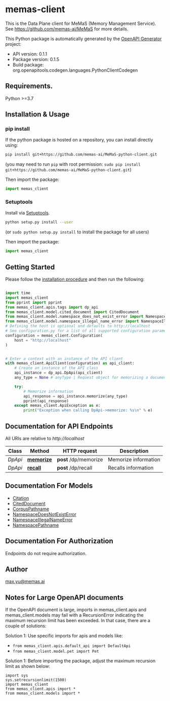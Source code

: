 # memas-client
This is the Data Plane client for MeMaS (Memory Management Service). 
See https://github.com/memas-ai/MeMaS for more details.

This Python package is automatically generated by the [OpenAPI Generator](https://openapi-generator.tech) project:

- API version: 0.1.1
- Package version: 0.1.5
- Build package: org.openapitools.codegen.languages.PythonClientCodegen

## Requirements.

Python &gt;&#x3D;3.7

<!-- ## Migration from other generators like python and python-legacy

### Changes
1. This generator uses spec case for all (object) property names and parameter names.
    - So if the spec has a property name like camelCase, it will use camelCase rather than camel_case
    - So you will need to update how you input and read properties to use spec case
2. Endpoint parameters are stored in dictionaries to prevent collisions (explanation below)
    - So you will need to update how you pass data in to endpoints
3. Endpoint responses now include the original response, the deserialized response body, and (todo)the deserialized headers
    - So you will need to update your code to use response.body to access deserialized data
4. All validated data is instantiated in an instance that subclasses all validated Schema classes and Decimal/str/list/tuple/frozendict/NoneClass/BoolClass/bytes/io.FileIO
    - This means that you can use isinstance to check if a payload validated against a schema class
    - This means that no data will be of type None/True/False
        - ingested None will subclass NoneClass
        - ingested True will subclass BoolClass
        - ingested False will subclass BoolClass
        - So if you need to check is True/False/None, instead use instance.is_true_oapg()/.is_false_oapg()/.is_none_oapg()
5. All validated class instances are immutable except for ones based on io.File
    - This is because if properties were changed after validation, that validation would no longer apply
    - So no changing values or property values after a class has been instantiated
6. String + Number types with formats
    - String type data is stored as a string and if you need to access types based on its format like date,
    date-time, uuid, number etc then you will need to use accessor functions on the instance
    - type string + format: See .as_date_oapg, .as_datetime_oapg, .as_decimal_oapg, .as_uuid_oapg
    - type number + format: See .as_float_oapg, .as_int_oapg
    - this was done because openapi/json-schema defines constraints. string data may be type string with no format
    keyword in one schema, and include a format constraint in another schema
    - So if you need to access a string format based type, use as_date_oapg/as_datetime_oapg/as_decimal_oapg/as_uuid_oapg
    - So if you need to access a number format based type, use as_int_oapg/as_float_oapg
7. Property access on AnyType(type unset) or object(dict) schemas
    - Only required keys with valid python names are properties like .someProp and have type hints
    - All optional keys may not exist, so properties are not defined for them
    - One can access optional values with dict_instance['optionalProp'] and KeyError will be raised if it does not exist
    - Use get_item_oapg if you need a way to always get a value whether or not the key exists
        - If the key does not exist, schemas.unset is returned from calling dict_instance.get_item_oapg('optionalProp')
        - All required and optional keys have type hints for this method, and @typing.overload is used
        - A type hint is also generated for additionalProperties accessed using this method
    - So you will need to update you code to use some_instance['optionalProp'] to access optional property
    and additionalProperty values
8. The location of the api classes has changed
    - Api classes are located in your_package.apis.tags.some_api
    - This change was made to eliminate redundant code generation
    - Legacy generators generated the same endpoint twice if it had > 1 tag on it
    - This generator defines an endpoint in one class, then inherits that class to generate
      apis by tags and by paths
    - This change reduces code and allows quicker run time if you use the path apis
        - path apis are at your_package.apis.paths.some_path
    - Those apis will only load their needed models, which is less to load than all of the resources needed in a tag api
    - So you will need to update your import paths to the api classes

### Why are Oapg and _oapg used in class and method names?
Classes can have arbitrarily named properties set on them
Endpoints can have arbitrary operationId method names set
For those reasons, I use the prefix Oapg and _oapg to greatly reduce the likelihood of collisions
on protected + public classes/methods.
oapg stands for OpenApi Python Generator.

### Object property spec case
This was done because when payloads are ingested, they can be validated against N number of schemas.
If the input signature used a different property name then that has mutated the payload.
So SchemaA and SchemaB must both see the camelCase spec named variable.
Also it is possible to send in two properties, named camelCase and camel_case in the same payload.
That use case should be support so spec case is used.

### Parameter spec case
Parameters can be included in different locations including:
- query
- path
- header
- cookie

Any of those parameters could use the same parameter names, so if every parameter
was included as an endpoint parameter in a function signature, they would collide.
For that reason, each of those inputs have been separated out into separate typed dictionaries:
- query_params
- path_params
- header_params
- cookie_params

So when updating your code, you will need to pass endpoint parameters in using those
dictionaries.

### Endpoint responses
Endpoint responses have been enriched to now include more information.
Any response reom an endpoint will now include the following properties:
response: urllib3.HTTPResponse
body: typing.Union[Unset, Schema]
headers: typing.Union[Unset, TODO]
Note: response header deserialization has not yet been added
 -->

## Installation & Usage
### pip install

If the python package is hosted on a repository, you can install directly using:

```sh
pip install git+https://github.com/memas-ai/MeMaS-python-client.git
```
(you may need to run `pip` with root permission: `sudo pip install git+https://github.com/memas-ai/MeMaS-python-client.git`)

Then import the package:
```python
import memas_client
```

### Setuptools

Install via [Setuptools](http://pypi.python.org/pypi/setuptools).

```sh
python setup.py install --user
```
(or `sudo python setup.py install` to install the package for all users)

Then import the package:
```python
import memas_client
```

## Getting Started

Please follow the [installation procedure](#installation--usage) and then run the following:

```python

import time
import memas_client
from pprint import pprint
from memas_client.apis.tags import dp_api
from memas_client.model.cited_document import CitedDocument
from memas_client.model.namespace_does_not_exist_error import NamespaceDoesNotExistError
from memas_client.model.namespace_illegal_name_error import NamespaceIllegalNameError
# Defining the host is optional and defaults to http://localhost
# See configuration.py for a list of all supported configuration parameters.
configuration = memas_client.Configuration(
    host = "http://localhost"
)


# Enter a context with an instance of the API client
with memas_client.ApiClient(configuration) as api_client:
    # Create an instance of the API class
    api_instance = dp_api.DpApi(api_client)
    any_type = None # anyType | Request object for memorizing a document

    try:
        # Memorize information
        api_response = api_instance.memorize(any_type)
        pprint(api_response)
    except memas_client.ApiException as e:
        print("Exception when calling DpApi->memorize: %s\n" % e)
```

## Documentation for API Endpoints

All URIs are relative to *http://localhost*

Class | Method | HTTP request | Description
------------ | ------------- | ------------- | -------------
*DpApi* | [**memorize**](docs/apis/tags/DpApi.md#memorize) | **post** /dp/memorize | Memorize information
*DpApi* | [**recall**](docs/apis/tags/DpApi.md#recall) | **post** /dp/recall | Recalls information

## Documentation For Models

 - [Citation](docs/models/Citation.md)
 - [CitedDocument](docs/models/CitedDocument.md)
 - [CorpusPathname](docs/models/CorpusPathname.md)
 - [NamespaceDoesNotExistError](docs/models/NamespaceDoesNotExistError.md)
 - [NamespaceIllegalNameError](docs/models/NamespaceIllegalNameError.md)
 - [NamespacePathname](docs/models/NamespacePathname.md)

## Documentation For Authorization

 Endpoints do not require authorization.


## Author

max.yu@memas.ai

## Notes for Large OpenAPI documents
If the OpenAPI document is large, imports in memas_client.apis and memas_client.models may fail with a
RecursionError indicating the maximum recursion limit has been exceeded. In that case, there are a couple of solutions:

Solution 1:
Use specific imports for apis and models like:
- `from memas_client.apis.default_api import DefaultApi`
- `from memas_client.model.pet import Pet`

Solution 1:
Before importing the package, adjust the maximum recursion limit as shown below:
```
import sys
sys.setrecursionlimit(1500)
import memas_client
from memas_client.apis import *
from memas_client.models import *
```
